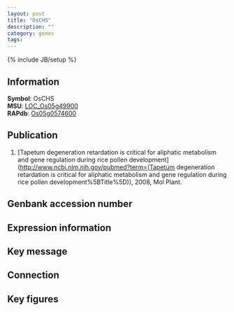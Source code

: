 ```yaml
---
layout: post
title: "OsCHS"
description: ""
category: genes
tags: 
---
```

{% include JB/setup %}

## Information
__Symbol__: OsCHS  
__MSU__: [LOC_Os05g49900](http://rice.plantbiology.msu.edu/cgi-bin/ORF_infopage.cgi?orf=LOC_Os05g49900)  
__RAPdb__: [Os05g0574600](http://rapdb.dna.affrc.go.jp/viewer/gbrowse_details/irgsp1?name=Os05g0574600)  

## Publication
1. [Tapetum degeneration retardation is critical for aliphatic metabolism and gene regulation during rice pollen development](http://www.ncbi.nlm.nih.gov/pubmed?term=(Tapetum degeneration retardation is critical for aliphatic metabolism and gene regulation during rice pollen development%5BTitle%5D)), 2008, Mol Plant.

## Genbank accession number

## Expression information

## Key message

## Connection

## Key figures


